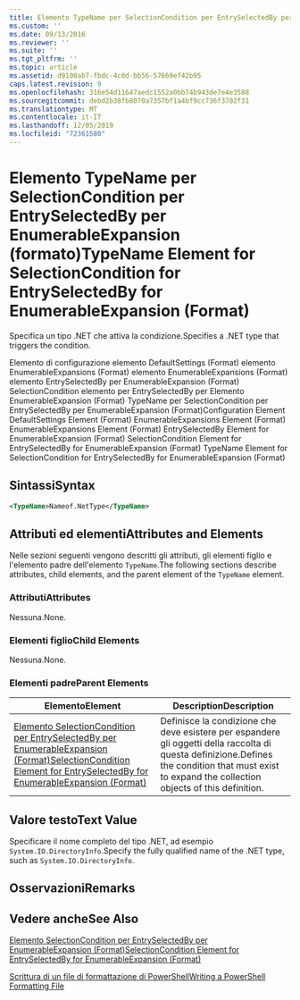 ```yaml
---
title: Elemento TypeName per SelectionCondition per EntrySelectedBy per EnumerableExpansion (Format) | Microsoft Docs
ms.custom: ''
ms.date: 09/13/2016
ms.reviewer: ''
ms.suite: ''
ms.tgt_pltfrm: ''
ms.topic: article
ms.assetid: d9100ab7-fbdc-4c0d-bb56-57669ef42b95
caps.latest.revision: 9
ms.openlocfilehash: 316e54d11647aedc1552a0bb74b943de7e4e3588
ms.sourcegitcommit: debd2b38fb8070a7357bf1a4bf9cc736f3702f31
ms.translationtype: MT
ms.contentlocale: it-IT
ms.lasthandoff: 12/05/2019
ms.locfileid: "72361580"
---
```

# <a name="typename-element-for-selectioncondition-for-entryselectedby-for-enumerableexpansion-format"></a><span data-ttu-id="c373a-102">Elemento TypeName per SelectionCondition per EntrySelectedBy per EnumerableExpansion (formato)</span><span class="sxs-lookup"><span data-stu-id="c373a-102">TypeName Element for SelectionCondition for EntrySelectedBy for EnumerableExpansion (Format)</span></span>

<span data-ttu-id="c373a-103">Specifica un tipo .NET che attiva la condizione.</span><span class="sxs-lookup"><span data-stu-id="c373a-103">Specifies a .NET type that triggers the condition.</span></span>

<span data-ttu-id="c373a-104">Elemento di configurazione elemento DefaultSettings (Format) elemento EnumerableExpansions (Format) elemento EnumerableExpansions (Format) elemento EntrySelectedBy per EnumerableExpansion (Format) SelectionCondition elemento per EntrySelectedBy per Elemento EnumerableExpansion (Format) TypeName per SelectionCondition per EntrySelectedBy per EnumerableExpansion (Format)</span><span class="sxs-lookup"><span data-stu-id="c373a-104">Configuration Element DefaultSettings Element (Format) EnumerableExpansions Element (Format) EnumerableExpansions Element (Format) EntrySelectedBy Element for EnumerableExpansion (Format) SelectionCondition Element for EntrySelectedBy for EnumerableExpansion (Format) TypeName Element for SelectionCondition for EntrySelectedBy for EnumerableExpansion (Format)</span></span>

## <a name="syntax"></a><span data-ttu-id="c373a-105">Sintassi</span><span class="sxs-lookup"><span data-stu-id="c373a-105">Syntax</span></span>

```xml
<TypeName>Nameof.NetType</TypeName>
```

## <a name="attributes-and-elements"></a><span data-ttu-id="c373a-106">Attributi ed elementi</span><span class="sxs-lookup"><span data-stu-id="c373a-106">Attributes and Elements</span></span>

<span data-ttu-id="c373a-107">Nelle sezioni seguenti vengono descritti gli attributi, gli elementi figlio e l'elemento padre dell'elemento `TypeName`.</span><span class="sxs-lookup"><span data-stu-id="c373a-107">The following sections describe attributes, child elements, and the parent element of the `TypeName` element.</span></span>

### <a name="attributes"></a><span data-ttu-id="c373a-108">Attributi</span><span class="sxs-lookup"><span data-stu-id="c373a-108">Attributes</span></span>

<span data-ttu-id="c373a-109">Nessuna.</span><span class="sxs-lookup"><span data-stu-id="c373a-109">None.</span></span>

### <a name="child-elements"></a><span data-ttu-id="c373a-110">Elementi figlio</span><span class="sxs-lookup"><span data-stu-id="c373a-110">Child Elements</span></span>

<span data-ttu-id="c373a-111">Nessuna.</span><span class="sxs-lookup"><span data-stu-id="c373a-111">None.</span></span>

### <a name="parent-elements"></a><span data-ttu-id="c373a-112">Elementi padre</span><span class="sxs-lookup"><span data-stu-id="c373a-112">Parent Elements</span></span>

|<span data-ttu-id="c373a-113">Elemento</span><span class="sxs-lookup"><span data-stu-id="c373a-113">Element</span></span>|<span data-ttu-id="c373a-114">Description</span><span class="sxs-lookup"><span data-stu-id="c373a-114">Description</span></span>|
|-------------|-----------------|
|[<span data-ttu-id="c373a-115">Elemento SelectionCondition per EntrySelectedBy per EnumerableExpansion (Format)</span><span class="sxs-lookup"><span data-stu-id="c373a-115">SelectionCondition Element for EntrySelectedBy for EnumerableExpansion (Format)</span></span>](./selectioncondition-element-for-entryselectedby-for-enumerableexpansion-format.md)|<span data-ttu-id="c373a-116">Definisce la condizione che deve esistere per espandere gli oggetti della raccolta di questa definizione.</span><span class="sxs-lookup"><span data-stu-id="c373a-116">Defines the condition that must exist to expand the collection objects of this definition.</span></span>|

## <a name="text-value"></a><span data-ttu-id="c373a-117">Valore testo</span><span class="sxs-lookup"><span data-stu-id="c373a-117">Text Value</span></span>

<span data-ttu-id="c373a-118">Specificare il nome completo del tipo .NET, ad esempio `System.IO.DirectoryInfo`.</span><span class="sxs-lookup"><span data-stu-id="c373a-118">Specify the fully qualified name of the .NET type, such as `System.IO.DirectoryInfo`.</span></span>

## <a name="remarks"></a><span data-ttu-id="c373a-119">Osservazioni</span><span class="sxs-lookup"><span data-stu-id="c373a-119">Remarks</span></span>

## <a name="see-also"></a><span data-ttu-id="c373a-120">Vedere anche</span><span class="sxs-lookup"><span data-stu-id="c373a-120">See Also</span></span>

[<span data-ttu-id="c373a-121">Elemento SelectionCondition per EntrySelectedBy per EnumerableExpansion (Format)</span><span class="sxs-lookup"><span data-stu-id="c373a-121">SelectionCondition Element for EntrySelectedBy for EnumerableExpansion (Format)</span></span>](./selectioncondition-element-for-entryselectedby-for-enumerableexpansion-format.md)

[<span data-ttu-id="c373a-122">Scrittura di un file di formattazione di PowerShell</span><span class="sxs-lookup"><span data-stu-id="c373a-122">Writing a PowerShell Formatting File</span></span>](./writing-a-powershell-formatting-file.md)
